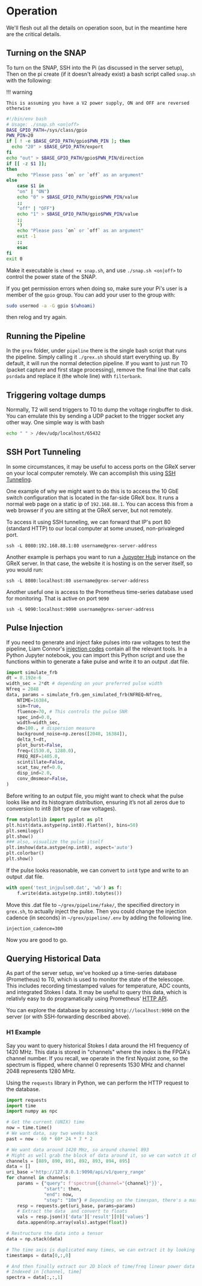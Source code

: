 # Operation

We'll flesh out all the details on operation soon, but in the meantime here are the critical details.

## Turning on the SNAP

To turn on the SNAP, SSH into the Pi (as discussed in the server setup), Then on the pi create (if it
doesn't already exist) a bash script called `snap.sh` with the following:

!!! warning

    This is assuming you have a V2 power supply, ON and OFF are reversed otherwise

```bash
#!/bin/env bash
# Usage: ./snap.sh <on|off>
BASE_GPIO_PATH=/sys/class/gpio
PWN_PIN=20
if [ ! -e $BASE_GPIO_PATH/gpio$PWN_PIN ]; then
  echo "20" > $BASE_GPIO_PATH/export
fi
echo "out" > $BASE_GPIO_PATH/gpio$PWN_PIN/direction
if [[ -z $1 ]];
then
    echo "Please pass `on` or `off` as an argument"
else
    case $1 in
    "on" | "ON")
    echo "0" > $BASE_GPIO_PATH/gpio$PWN_PIN/value
    ;;
    "off" | "OFF")
    echo "1" > $BASE_GPIO_PATH/gpio$PWN_PIN/value
    ;;
    *)
    echo "Please pass `on` or `off` as an argument"
    exit -1
    ;;
    esac
fi
exit 0
```

Make it executable is `chmod +x snap.sh`, and use `./snap.sh <on|off>` to control the power state of the SNAP.

If you get permission errors when doing so, make sure your Pi's user is a member of the `gpio` group.
You can add your user to the group with:

```bash
sudo usermod -a -G gpio $(whoami)
```

then relog and try again.

## Running the Pipeline

In the `grex` folder, under `pipeline` there is the single bash script that runs the pipeline.
Simply calling it `./grex.sh` should start everything up. By default, it will run the normal detection pipeline.
If you want to just run T0 (packet capture and first stage processing), remove the final line that calls `psrdada` and replace it (the whole line) with `filterbank`.

## Triggering voltage dumps

Normally, T2 will send triggers to T0 to dump the voltage ringbuffer to disk. You can emulate this by sending a UDP packet to the trigger socket any other way. One simple way is with bash

```bash
echo " " > /dev/udp/localhost/65432
```

## SSH Port Tunneling

In some circumstances, it may be useful to access ports on the GReX server on your local computer remotely. We can accomplish this using [SSH Tunneling](https://www.ssh.com/academy/ssh/tunneling-example).

One example of why we might want to do this is to access the 10 GbE switch configuration that is located in the
far-side GReX box. It runs a normal web page on a static ip of `192.168.88.1`. You can access this from a web
browser if you are sitting at the GReX server, but not remotely.

To access it using SSH tunneling, we can forward that IP's port 80 (standard HTTP) to our local computer at some
unused, non-privaleged port.

```shell
ssh -L 8080:192.168.88.1:80 username@grex-server-address
```

Another example is perhaps you want to run a [Jupypter Hub](https://jupyter.org/hub) instance on the GReX server. In that case, the website it is hosting is on the server itself, so you would run:

```shell
ssh -L 8080:localhost:80 username@grex-server-address
```

Another useful one is access to the Prometheus time-series database used for monitoring. That is active on port `9090`

```shell
ssh -L 9090:localhost:9090 username@grex-server-address
```

## Pulse Injection

If you need to generate and inject fake pulses into raw voltages to test the pipeline, Liam Connor's [injection codes](https://github.com/liamconnor/injectfrb/blob/master/injectfrb/simulate_frb.py) contain all the relevant tools. In a Python Jupyter notebook, you can import this Python script and use the functions within to generate a fake pulse and write it to an output .dat file.

```python
import simulate_frb
dt = 8.192e-6
width_sec = 2*dt # depending on your preferred pulse width
Nfreq = 2048
data, params = simulate_frb.gen_simulated_frb(NFREQ=Nfreq,
    NTIME=16384,
    sim=True,
    fluence=70, # This controls the pulse SNR
    spec_ind=0.0,
    width=width_sec,
    dm=100., # dispersion measure
    background_noise=np.zeros([2048, 16384]),
    delta_t=dt,
    plot_burst=False,
    freq=(1530.0, 1280.0),
    FREQ_REF=1405.0,
    scintillate=False,
    scat_tau_ref=0.0,
    disp_ind=2.0,
    conv_dmsmear=False,
)
```

Before writing to an output file, you might want to check what the pulse looks like and its histogram distribution, ensuring it’s not all zeros due to conversion to int8 (bit type of raw voltages).

```python
from matplotlib import pyplot as plt
plt.hist(data.astype(np.int8).flatten(), bins=50)
plt.semilogy()
plt.show()
### also, visualize the pulse itself
plt.imshow(data.astype(np.int8), aspect='auto')
plt.colorbar()
plt.show()
```

If the pulse looks reasonable, we can convert to `int8` type and write to an output .dat file.
```python
with open('test_injpulse0.dat', 'wb') as f:
    f.write(data.astype(np.int8).tobytes())
```

Move this .dat file to `~/grex/pipeline/fake/`, the specified directory in `grex.sh`, to actually inject the pulse. Then you could change the injection cadence (in seconds) in `~/grex/pipeline/.env` by adding the following line.

```shell
injection_cadence=300
```

Now you are good to go.

## Querying Historical Data

As part of the server setup, we've hooked up a time-series database (Prometheus) to T0, which is used to monitor the state of the telescope.
This includes recording timestamped values for temperature, ADC counts, and integrated Stokes I data.
It may be useful to query this data, which is relativly easy to do programatically using Prometheus' [HTTP API](https://prometheus.io/docs/prometheus/latest/querying/api/).

You can explore the database by accessing `http://localhost:9090` on the server (or with SSH-forwarding described above).

### H1 Example

Say you want to query historical Stokes I data around the H1 frequency of 1420 MHz.
This data is stored in "channels" where the index is the FPGA's channel number.
If you recall, we operate in the first Nyquist zone, so the spectrum is flipped, where channel 0 represents 1530 MHz and channel 2048 represents 1280 MHz.

Using the `requests` library in Python, we can perform the HTTP request to the database.
```python
import requests
import time
import numpy as npc

# Get the current (UNIX) time
now = time.time()
# We want data, say two weeks back
past = now - 60 * 60* 24 * 7 * 2

# We want data around 1420 MHz, so around channel 893
# Might as well grab the block of data around it, so we can watch it change in frequency with time
channels = [889, 890, 891, 892, 893, 894, 895]
data = []
uri_base ='http://127.0.0.1:9090/api/v1/query_range'
for channel in channels:
    params = {"query": f'spectrum{{channel="{channel}"}}',
              "start": then,
              "end": now,
              "step": "10m"} # Depending on the timespan, there's a maximum size per query
    resp = requests.get(uri_base, params=params)
    # Extract the data  and convert to floats
    vals = resp.json()['data']['result'][0]['values']
    data.append(np.array(vals).astype(float))

# Restructure the data into a tensor
data = np.stack(data)

# The time axis is duplicated many times, we can extract it by looking at one chunk
timestamps = data[0,:,0]

# And then finally extract our 2D block of time/freq linear power data
# Indexed in [channel, time]
spectra = data[:,:,1]
```